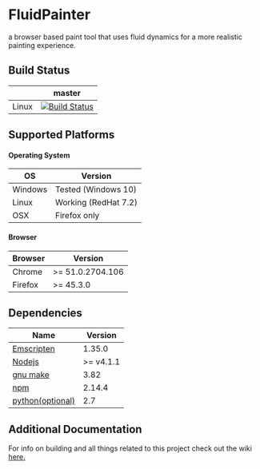 FluidPainter
===========================

a browser based paint tool that uses fluid dynamics for a more realistic painting experience.

Build Status
------------
|       | master |
| ----- | ------ |
| Linux | [![Build Status](https://travis-ci.org/Gmadges/fluidPainter.svg?branch=master)](https://travis-ci.org/Gmadges/fluidPainter) |

Supported Platforms
-------------------

#### Operating System

| OS | Version |
| ---- | --------- |
| Windows	| Tested (Windows 10) |
| Linux     | Working (RedHat 7.2)  |
| OSX		| Firefox only |

#### Browser

| Browser | Version |
| ---- | --------- |
| Chrome	| >= 51.0.2704.106 |
| Firefox   | >= 45.3.0 |

Dependencies
------------

| Name | Version |
| ---- | --------- |
| [Emscripten](https://kripken.github.io/)      | 1.35.0 |
| [Nodejs](https://nodejs.org/)                 | >= v4.1.1 |
| [gnu make](https://www.gnu.org/software/make/)| 3.82 |
| [npm](https://www.npmjs.com/)                 | 2.14.4 |
| [python(optional)](https://www.python.org/)   | 2.7 |

Additional Documentation
------------------------

For info on building and all things related to this project check out the wiki [here.](https://github.com/Gmadges/fluidPainter/wiki)
